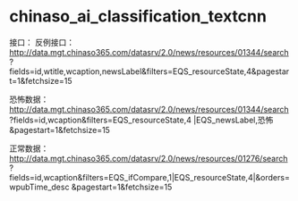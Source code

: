 # chinaso_ai_classification_textcnn

接口：
反例接口：
http://data.mgt.chinaso365.com/datasrv/2.0/news/resources/01344/search
?fields=id,wtitle,wcaption,newsLabel&filters=EQS_resourceState,4&pagestart=1&fetchsize=15

恐怖数据：
http://data.mgt.chinaso365.com/datasrv/2.0/news/resources/01344/search
?fields=id,wcaption&filters=EQS_resourceState,4
|EQS_newsLabel,恐怖&pagestart=1&fetchsize=15

正常数据：
http://data.mgt.chinaso365.com/datasrv/2.0/news/resources/01276/search
?fields=id,wcaption&filters=EQS_ifCompare,1|EQS_resourceState,4|&orders=wpubTime_desc
&pagestart=1&fetchsize=15